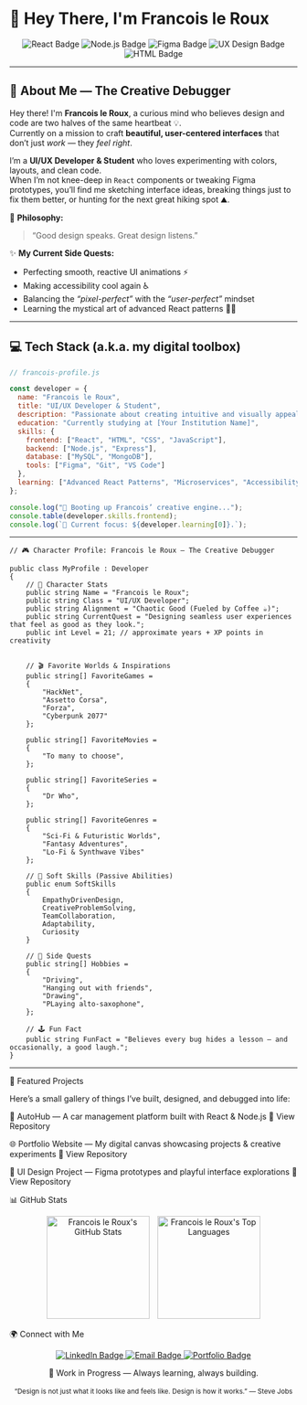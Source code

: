 # 👋 Hey There, I'm Francois le Roux

<p align="center">
  <img src="https://img.shields.io/badge/REACT-20232A?style=for-the-badge&logo=react&logoColor=61DAFB" alt="React Badge" />
  <img src="https://img.shields.io/badge/NODE.JS-43853D?style=for-the-badge&logo=node.js&logoColor=white" alt="Node.js Badge" />
  <img src="https://img.shields.io/badge/FIGMA-F24E1E?style=for-the-badge&logo=figma&logoColor=white" alt="Figma Badge" />
  <img src="https://img.shields.io/badge/UX%20DESIGN-0077C6?style=for-the-badge&logo=sketch&logoColor=white" alt="UX Design Badge" />
  <img src="https://img.shields.io/badge/HTML-E34F26?style=for-the-badge&logo=html5&logoColor=white" alt="HTML Badge" />
</p>

---

## 🎨 About Me — The Creative Debugger

Hey there! I'm **Francois le Roux**, a curious mind who believes design and code are two halves of the same heartbeat 💡.  
Currently on a mission to craft **beautiful, user-centered interfaces** that don’t just *work* — they *feel right*.

I’m a **UI/UX Developer & Student** who loves experimenting with colors, layouts, and clean code.  
When I’m not knee-deep in `React` components or tweaking Figma prototypes, you’ll find me sketching interface ideas, breaking things just to fix them better, or hunting for the next great hiking spot ⛰️.

💬 **Philosophy:**  
> “Good design speaks. Great design listens.”  

✨ **My Current Side Quests:**  
- Perfecting smooth, reactive UI animations ⚡  
- Making accessibility cool again ♿  
- Balancing the *“pixel-perfect”* with the *“user-perfect”* mindset  
- Learning the mystical art of advanced React patterns 🧙‍♂️  

---

## 💻 Tech Stack (a.k.a. my digital toolbox)

```js
// francois-profile.js

const developer = {
  name: "Francois le Roux",
  title: "UI/UX Developer & Student",
  description: "Passionate about creating intuitive and visually appealing web experiences.",
  education: "Currently studying at [Your Institution Name]",
  skills: {
    frontend: ["React", "HTML", "CSS", "JavaScript"],
    backend: ["Node.js", "Express"],
    database: ["MySQL", "MongoDB"],
    tools: ["Figma", "Git", "VS Code"]
  },
  learning: ["Advanced React Patterns", "Microservices", "Accessibility Design"]
};

console.log("🚀 Booting up Francois’ creative engine...");
console.table(developer.skills.frontend);
console.log(`🎯 Current focus: ${developer.learning[0]}.`);
```

---

```
// 🎮 Character Profile: Francois le Roux — The Creative Debugger

public class MyProfile : Developer
{
    // 🧙 Character Stats
    public string Name = "Francois le Roux";
    public string Class = "UI/UX Developer";
    public string Alignment = "Chaotic Good (Fueled by Coffee ☕)";
    public string CurrentQuest = "Designing seamless user experiences that feel as good as they look.";
    public int Level = 21; // approximate years + XP points in creativity


    // 🎬 Favorite Worlds & Inspirations
    public string[] FavoriteGames = 
    {
        "HackNet",
        "Assetto Corsa",
        "Forza",
        "Cyberpunk 2077"
    };

    public string[] FavoriteMovies =
    {
        "To many to choose", 
    };

    public string[] FavoriteSeries =
    {
        "Dr Who", 
    };

    public string[] FavoriteGenres =
    {
        "Sci-Fi & Futuristic Worlds",
        "Fantasy Adventures",
        "Lo-Fi & Synthwave Vibes"
    };

    // 💬 Soft Skills (Passive Abilities)
    public enum SoftSkills
    {
        EmpathyDrivenDesign,
        CreativeProblemSolving,
        TeamCollaboration,
        Adaptability,
        Curiosity
    }

    // 🌿 Side Quests
    public string[] Hobbies =
    {
        "Driving",
        "Hanging out with friends",
        "Drawing",
        "PLaying alto-saxophone",
    };

    // 🕹️ Fun Fact
    public string FunFact = "Believes every bug hides a lesson — and occasionally, a good laugh.";
}

```

---

🌟 Featured Projects

Here’s a small gallery of things I’ve built, designed, and debugged into life:

🚗 AutoHub — A car management platform built with React & Node.js
🔗 View Repository

🌐 Portfolio Website — My digital canvas showcasing projects & creative experiments
🔗 View Repository

🎨 UI Design Project — Figma prototypes and playful interface explorations
🔗 View Repository

📊 GitHub Stats
<p align="center"> <img src="https://github-readme-stats.vercel.app/api?username=231256leRouxFNF&show_icons=true&theme=dark&include_all_commits=true&count_private=true&hide_border=true&title_color=fff&icon_color=0077C6&text_color=ccc&bg_color=0D1117" alt="Francois le Roux's GitHub Stats" height="180" style="margin-right: 10px;" /> <img src="https://github-readme-stats.vercel.app/api/top-langs/?username=231256leRouxFNF&layout=compact&theme=dark&hide_border=true&title_color=fff&icon_color=0077C6&text_color=ccc&bg_color=0D1117" alt="Francois le Roux's Top Languages" height="180" /> </p>
🌍 Connect with Me
<p align="center"> <a href="[Your LinkedIn link here]" target="_blank"> <img src="https://img.shields.io/badge/LinkedIn-0077B5?style=for-the-badge&logo=linkedin&logoColor=white" alt="LinkedIn Badge" /> </a> <a href="mailto:[your.email@example.com]" target="_blank"> <img src="https://img.shields.io/badge/Email-D14836?style=for-the-badge&logo=gmail&logoColor=white" alt="Email Badge" /> </a> <a href="[your portfolio link]" target="_blank"> <img src="https://img.shields.io/badge/Portfolio-FF4500?style=for-the-badge&logo=wordpress&logoColor=white" alt="Portfolio Badge" /> </a> </p>
<p align="center"> 🧩 Work in Progress — Always learning, always building. 
  <br><br>
<small>“Design is not just what it looks like and feels like. Design is how it works.” — Steve Jobs</small> </p>

